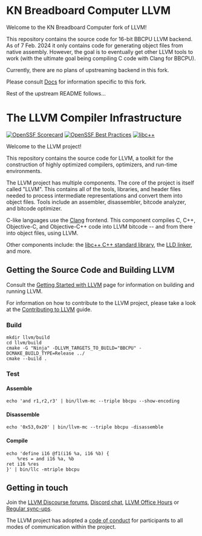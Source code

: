 # KN Breadboard Computer LLVM
Welcome to the KN Breadboard Computer fork of LLVM!

This repository contains the source code for 16-bit BBCPU LLVM backend. 
As of 7 Feb. 2024 it only contains code for generating object files from native assembly.
However, the goal is to eventually get other LLVM tools to work (with the ultimate goal being compiling C code with 
Clang for BBCPU).

Currently, there are no plans of upstreaming backend in this fork.

Please consult [Docs](llvm/docs/KNBBC/README.md) for information specific to this fork.

Rest of the upstream README follows...

# The LLVM Compiler Infrastructure

[![OpenSSF Scorecard](https://api.securityscorecards.dev/projects/github.com/llvm/llvm-project/badge)](https://securityscorecards.dev/viewer/?uri=github.com/llvm/llvm-project)
[![OpenSSF Best Practices](https://www.bestpractices.dev/projects/8273/badge)](https://www.bestpractices.dev/projects/8273)
[![libc++](https://github.com/llvm/llvm-project/actions/workflows/libcxx-build-and-test.yaml/badge.svg?branch=main&event=schedule)](https://github.com/llvm/llvm-project/actions/workflows/libcxx-build-and-test.yaml?query=event%3Aschedule)

Welcome to the LLVM project!

This repository contains the source code for LLVM, a toolkit for the
construction of highly optimized compilers, optimizers, and run-time
environments.

The LLVM project has multiple components. The core of the project is
itself called "LLVM". This contains all of the tools, libraries, and header
files needed to process intermediate representations and convert them into
object files. Tools include an assembler, disassembler, bitcode analyzer, and
bitcode optimizer.

C-like languages use the [Clang](http://clang.llvm.org/) frontend. This
component compiles C, C++, Objective-C, and Objective-C++ code into LLVM bitcode
-- and from there into object files, using LLVM.

Other components include:
the [libc++ C++ standard library](https://libcxx.llvm.org),
the [LLD linker](https://lld.llvm.org), and more.

## Getting the Source Code and Building LLVM

Consult the
[Getting Started with LLVM](https://llvm.org/docs/GettingStarted.html#getting-the-source-code-and-building-llvm)
page for information on building and running LLVM.

For information on how to contribute to the LLVM project, please take a look at
the [Contributing to LLVM](https://llvm.org/docs/Contributing.html) guide.

### Build
```
mkdir llvm/build
cd llvm/build
cmake -G "Ninja" -DLLVM_TARGETS_TO_BUILD="BBCPU" -DCMAKE_BUILD_TYPE=Release ../
cmake --build .
```

### Test
#### Assemble
```
echo 'and r1,r2,r3' | bin/llvm-mc --triple bbcpu --show-encoding
```

#### Disassemble
```
echo '0x53,0x20' | bin/llvm-mc --triple bbcpu -disassemble
```

#### Compile
```
echo 'define i16 @f1(i16 %a, i16 %b) {
    %res = and i16 %a, %b
ret i16 %res
}' | bin/llc -mtriple bbcpu
```

## Getting in touch

Join the [LLVM Discourse forums](https://discourse.llvm.org/), [Discord
chat](https://discord.gg/xS7Z362),
[LLVM Office Hours](https://llvm.org/docs/GettingInvolved.html#office-hours) or
[Regular sync-ups](https://llvm.org/docs/GettingInvolved.html#online-sync-ups).

The LLVM project has adopted a [code of conduct](https://llvm.org/docs/CodeOfConduct.html) for
participants to all modes of communication within the project.
